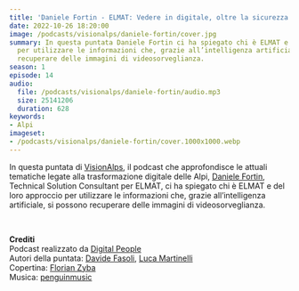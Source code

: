 ```yaml
---
title: 'Daniele Fortin - ELMAT: Vedere in digitale, oltre la sicurezza @Cortina'
date: 2022-10-26 18:20:00
image: /podcasts/visionalps/daniele-fortin/cover.jpg
summary: In questa puntata Daniele Fortin ci ha spiegato chi è ELMAT e del loro approccio
  per utilizzare le informazioni che, grazie all’intelligenza artificiale, si possono
  recuperare delle immagini di videosorveglianza.
season: 1
episode: 14
audio:
  file: /podcasts/visionalps/daniele-fortin/audio.mp3
  size: 25141206
  duration: 628
keywords:
- Alpi
imageset:
- /podcasts/visionalps/daniele-fortin/cover.1000x1000.webp
---
```


In questa puntata di [VisionAlps](https://www.visionalps.com/), il podcast che approfondisce le attuali tematiche legate alla trasformazione digitale delle Alpi, [Daniele Fortin](https://www.linkedin.com/in/daniele-fortin-ingforteam/), Technical Solution Consultant per ELMAT, ci ha spiegato chi è ELMAT e del loro approccio per utilizzare le informazioni che, grazie all’intelligenza artificiale, si possono recuperare delle immagini di videosorveglianza.

<br>

**Crediti**<br>
Podcast realizzato da [Digital People](https://w3id.org/digitalpeople)<br>
Autori della puntata: [Davide Fasoli](https://www.linkedin.com/in/davide-fasoli-2b3246179/), [Luca Martinelli](https://www.linkedin.com/in/luca-martinelli/)<br>
Copertina: [Florian Zyba](https://www.linkedin.com/in/florian-zyba/)<br>
Musica: [penguinmusic](https://pixabay.com/users/penguinmusic-24940186/)
